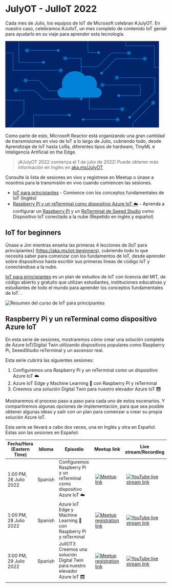 # JulyOT - JulIoT 2022

Cada mes de Julio, los equipos de IoT de Microsoft celebran #JulyOT. En nuestro caso, celebramos #JulIoT, un mes completo de contenido IoT genial para ayudarlo en su viaje para aprender esta tecnología.

[![An animated cloud with July O T  on it](./img/julyot.gif)](https://aka.ms/julyot)


Como parte de esto, Microsoft Reactor está organizando una gran cantidad de transmisiones en vivo de IoT a lo largo de Julio, cubriendo todo, desde Aprendizaje de IoT hasta LoRa, diferentes tipos de hardware, TinyML e Inteligencia Artificial on the Edge.

> ¡#JulyOT 2022 comienza el 1 de julio de 2022! Puede obtener más información en Inglés en [aka.ms/JulyOT](https://aka.ms/JulyOT)

Consulte la lista de sesiones en vivo y regístrese en Meetup o únase a nosotros para la transmisión en vivo cuando comiencen las sesiones.

* [IoT para principiantes](#iot-for-beginners) - Comience con los conceptos fundamentales de IoT (Inglés)
* [Raspberry Pi y un reTerminal como dispositivo Azure IoT ☁️](#raspberry-pi-y-un-reterminal-como-dispositivo-azure-iot) - Aprenda a configurar un [Raspberry Pi]( https://www.raspberrypi.com) y un [ReTerminal de Seeed Studio](https://www.seeedstudio.com/ReTerminal-with-CM4-p-4904.html?queryID=d7bb958545d0b2279c552472a25027ec&objectID=4904&indexName=bazaar_retailer_products) como Dispositivo IoT conectado a la nube (Repetido en inglés y español)

## IoT for beginners

Únase a Jim mientras enseña las primeras 4 lecciones de [IoT para principiantes] (https://aka.ms/iot-beginners), cubriendo todo lo que necesita saber para comenzar con los fundamentos de IoT, desde aprender sobre dispositivos hasta escribir sus primeras líneas de código IoT y conectándose a la nube.

[IoT para principiantes](https://aka.ms/iot-beginners) es un plan de estudios de IoT con licencia del MIT, de código abierto y gratuito que utilizan estudiantes, instituciones educativas y estudiantes de todo el mundo para aprender los conceptos fundamentales de IoT. .

![Resumen del curso de IoT para principiantes](https://github.com/microsoft/IoT-For-Beginners/raw/main/sketchnotes/Roadmap.jpg)

## Raspberry Pi y un reTerminal como dispositivo Azure IoT

En esta serie de sesiones, mostraremos cómo crear una solución completa de Azure IoT/Digital Twin utilizando dispositivos populares como Raspberry Pi, SeeedStudio reTerminal y un ascensor real.

Esta serie cubrirá las siguientes sesiones:

1. Configuremos una Raspberry Pi y un reTerminal como un dispositivo Azure IoT ☁️
2. Azure IoT Edge y Machine Learning 🧠 con Raspberry Pi y reTerminal
3. Creemos una solución Digital Twin para nuestro elevador Azure IoT 🛗

Mostraremos el proceso paso a paso para cada uno de estos escenarios. Y compartiremos algunas opciones de implementación, para que sea posible obtener algunas ideas y salir con un plan para comenzar a crear su propia solución Azure IoT.

Esta serie se llevará a cabo dos veces, una en Inglés y otra en Español. Estas son las sesiones en Español:

| Fecha/Hora (Eastern Time) | Idioma | Episodio | Meetup link | Live stream/Recording |
| ---- | -- | ------- | ------------------------ | ----------- |
| 1:00 PM, 26 Julio 2022 | Spanish | Configuremos Raspberry Pi y un reTerminal como dispositivo Azure IoT ☁️ | <a href="https://www.meetup.com/microsoft-reactor-toronto/events/286475097/"><img src="https://raw.githubusercontent.com/jimbobbennett/ColoredBadges/main/svg/social/meetup.svg" alt="Meetup link" style="vertical-align:top; margin:6px 4px"></a> | <a href=""><img src="https://raw.githubusercontent.com/jimbobbennett/ColoredBadges/main/svg/streaming/youtube.svg" alt="YouTube live stream link" style="vertical-align:top; margin:6px 4px"></a> |
| 1:00 PM, 28 Julio 2022 | Spanish | Azure IoT Edge y Machine Learning 🧠 con Raspberry Pi y reTerminal | <a href="https://www.meetup.com/microsoft-reactor-toronto/events/286474956/"><img src="https://raw.githubusercontent.com/jimbobbennett/ColoredBadges/main/svg/social/meetup.svg" alt="Meetup registration link" style="vertical-align:top; margin:6px 4px"></a> | <a href=""><img src="https://raw.githubusercontent.com/jimbobbennett/ColoredBadges/main/svg/streaming/youtube.svg" alt="YouTube live stream link" style="vertical-align:top; margin:6px 4px"></a> |
| 3:00 PM, 29 Julio 2022 | Spanish |  JulIOT3 Creemos una solución Digital Twin para nuestro elevador Azure IoT 🛗 | <a href="https://www.meetup.com/microsoft-reactor-toronto/events/286474805/"><img src="https://raw.githubusercontent.com/jimbobbennett/ColoredBadges/main/svg/social/meetup.svg" alt="Meetup registration link" style="vertical-align:top; margin:6px 4px"></a> | <a href=""><img src="https://raw.githubusercontent.com/jimbobbennett/ColoredBadges/main/svg/streaming/youtube.svg" alt="YouTube live stream link" style="vertical-align:top; margin:6px 4px"></a> |

